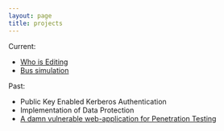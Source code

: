 ```yaml
---
layout: page
title: projects
---
```


Current: <br>

<ul>
<li><a href ="../WhoIsEditing">Who is Editing </a></li>
<li><a href="https://github.com/monishappusamy/Notes/tree/master/Operating-Systems/bus_simulation">Bus simulation</a></li></ul>

Past: <br>

<ul>
<li>Public Key Enabled Kerberos Authentication</li>
<li>Implementation of Data Protection</li>
<li><a href="https://github.com/monishappusamy/h-app">A damn vulnerable web-application for Penetration Testing</a></li></ul>
